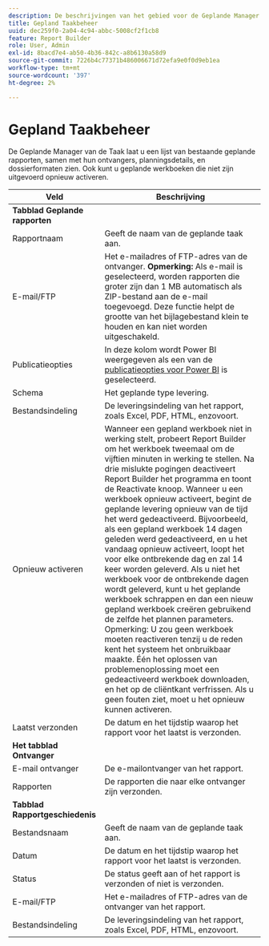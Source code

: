 ```yaml
---
description: De beschrijvingen van het gebied voor de Geplande Manager van de Taak.
title: Gepland Taakbeheer
uuid: dec259f0-2a04-4c94-abbc-5008cf2f1cb8
feature: Report Builder
role: User, Admin
exl-id: 8bacd7e4-ab50-4b36-842c-a8b6130a58d9
source-git-commit: 7226b4c77371b486006671d72efa9e0f0d9eb1ea
workflow-type: tm+mt
source-wordcount: '397'
ht-degree: 2%

---
```


# Gepland Taakbeheer

De Geplande Manager van de Taak laat u een lijst van bestaande geplande rapporten, samen met hun ontvangers, planningsdetails, en dossierformaten zien. Ook kunt u geplande werkboeken die niet zijn uitgevoerd opnieuw activeren.

| Veld | Beschrijving |
| --- | --- |
| **Tabblad Geplande rapporten** |  |
| Rapportnaam | Geeft de naam van de geplande taak aan. |
| E-mail/FTP | Het e-mailadres of FTP-adres van de ontvanger. **Opmerking:** Als e-mail is geselecteerd, worden rapporten die groter zijn dan 1 MB automatisch als ZIP-bestand aan de e-mail toegevoegd. Deze functie helpt de grootte van het bijlagebestand klein te houden en kan niet worden uitgeschakeld. |
| Publicatieopties | In deze kolom wordt Power BI weergegeven als een van de [publicatieopties voor Power BI](https://experienceleague.adobe.com/docs/analytics/analyze/report-builder/publish-powerbi/power-bi.html) is geselecteerd. |
| Schema | Het geplande type levering. |
| Bestandsindeling | De leveringsindeling van het rapport, zoals Excel, PDF, HTML, enzovoort. |
| Opnieuw activeren | Wanneer een gepland werkboek niet in werking stelt, probeert Report Builder om het werkboek tweemaal om de vijftien minuten in werking te stellen. Na drie mislukte pogingen deactiveert Report Builder het programma en toont de Reactivate knoop. Wanneer u een werkboek opnieuw activeert, begint de geplande levering opnieuw van de tijd het werd gedeactiveerd.  Bijvoorbeeld, als een gepland werkboek 14 dagen geleden werd gedeactiveerd, en u het vandaag opnieuw activeert, loopt het voor elke ontbrekende dag en zal 14 keer worden geleverd. Als u niet het werkboek voor de ontbrekende dagen wordt geleverd, kunt u het geplande werkboek schrappen en dan een nieuw gepland werkboek creëren gebruikend de zelfde het plannen parameters.   Opmerking:  U zou geen werkboek moeten reactiveren tenzij u de reden kent het systeem het onbruikbaar maakte. Één het oplossen van problemenoplossing moet een gedeactiveerd werkboek downloaden, en het op de cliëntkant verfrissen. Als u geen fouten ziet, moet u het opnieuw kunnen activeren. |
| Laatst verzonden | De datum en het tijdstip waarop het rapport voor het laatst is verzonden. |
| **Het tabblad Ontvanger** |  |
| E-mail ontvanger | De e-mailontvanger van het rapport. |
| Rapporten | De rapporten die naar elke ontvanger zijn verzonden. |
| **Tabblad Rapportgeschiedenis** |  |
| Bestandsnaam | Geeft de naam van de geplande taak aan. |
| Datum | De datum en het tijdstip waarop het rapport voor het laatst is verzonden. |
| Status | De status geeft aan of het rapport is verzonden of niet is verzonden. |
| E-mail/FTP | Het e-mailadres of FTP-adres van de ontvanger van het rapport. |
| Bestandsindeling | De leveringsindeling van het rapport, zoals Excel, PDF, HTML, enzovoort. |
